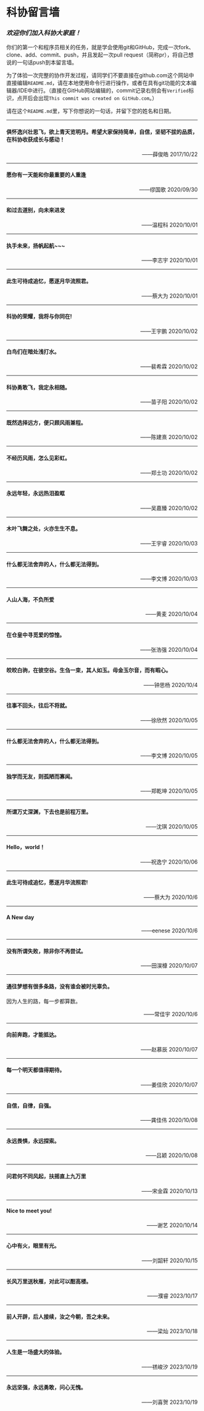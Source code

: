 # 科协留言墙
### *欢迎你们加入科协大家庭！*

你们的第一个和程序员相关的任务，就是学会使用git和GitHub，完成一次fork、clone、add、commit、push，并且发起一次pull request（简称pr），将自己想说的一句话push到本留言墙。

为了体验一次完整的协作开发过程，请同学们不要直接在github.com这个网站中直接编辑`README.md`，请在本地使用命令行进行操作，或者在具有git功能的文本编辑器/IDE中进行。（直接在GitHub网站编辑的，commit记录右侧会有`Verified`标识，点开后会出现`This commit was created on GitHub.com`。）

请在这个`README.md`里，写下你想说的一句话，并留下您的姓名和日期。

----------

#### 俱怀逸兴壮思飞，欲上青天览明月。希望大家保持简单，自信，坚韧不拔的品质，在科协收获成长与感动！

<p align=right>——薛俊皓  2017/10/22</p>

----------

#### 愿你有一天能和你最重要的人重逢

<p align=right>——缪国歌  2020/09/30</p>

---------

#### 和过去道别，向未来进发

<p align=right>——温程科  2020/10/01</p>

---------

####  执手未来，扬帆起航~~~

<p align=right>——李志宇  2020/10/01</p>

----------

#### 此生可待成追忆，愿逐月华流照君。

<p align=right>——蔡大为  2020/10/01</p>

---------
#### 科协的荣耀，我将与你同在!

<p align=right>——王宇鹏  2020/10/02</p>

---------

#### 白鸟们在暗处浅打水。

<p align=right>——裴希霖  2020/10/02</p>

---------

#### 科协勇敢飞，我定永相随。

<p align=right>——苗子阳  2020/10/02</p>

---------

#### 既然选择远方，便只顾风雨兼程。

<p align=right>——陈建熹 2020/10/02</p>

---------

#### 不经历风雨，怎么见彩虹。

<p align=right>——郑士功 2020/10/02</p>

---------

#### 永远年轻，永远热泪盈眶

<p align=right>——吴嘉臻 2020/10/02</p>

---------

#### 木叶飞舞之处，火亦生生不息。

<p align=right>——王宇睿 2020/10/03</p>

---------

#### 什么都无法舍弃的人，什么都无法得到。

<p align=right>——李文博 2020/10/03</p>

---------

#### 人山人海，不负所爱

<p align=right>——黄麦 2020/10/04</p>

----------

#### 在仓皇中寻觅爱的惊惶。

<p align=right>——张浩强 2020/10/04</p>

---------

#### 皎皎白驹，在彼空谷。生刍一束，其人如玉。毋金玉尔音，而有暇心。

<p align=right>——钟思杨 2020/10/4</p>

---------

#### 往事不回头，往后不将就。

<p align=right>——徐欣然 2020/10/05</p>

---------  
  
#### 什么都无法舍弃的人，什么都无法得到。  
  
<p align=right>——李文博 2020/10/05</p>

---------

#### 独学而无友，则孤陋而寡闻。

<p align=right>——郑乾坤 2020/10/05</p>

----------

#### 所谓万丈深渊，下去也是前程万里。

<p align=right>——沈琪  2020/10/05</p>

----------

#### Hello，world！

<p align=right>——祝逸宁  2020/10/06</p>

---------

####  此生可待成追忆，愿逐月华流照君!

<p align=right>——蔡大为 2020/10/6</p>

----------

#### A New day

<p align=right>——eenese 2020/10/6</p>

----------

#### 没有所谓失败，除非你不再尝试。

<p align=right>——田淏槺  2020/10/07</p>

----------

#### 通往梦想有很多条路，没有谁会被时光辜负。

因为人生的路，每一步都算数。

<p align=right>——常佳宇 2020/10/6</p>

----------

#### 向前奔跑，才能抵达。

<p align=right>——赵慕辰  2020/10/07</p>

------------

#### 每一个明天都值得期待。

<p align=right>——姜佳欣  2020/10/07</p>

---------

#### 自信，自律，自强。

<p align=right>——龚佳伟  2020/10/08</p>

---------

#### 永远畏惧，永远探索。

<p align=right>——吕颖  2020/10/08</p>

---------

#### 问君何不同风起，扶摇直上九万里

<p align=right>——宋金霖  2020/10/13</p>

---------

#### Nice to meet you!

<p align = right>——谢艺 2020/10/14</p>

---------

#### 心中有火，眼里有光。

<p align = right>——刘韶轩 2020/10/15</p>

---------


#### 长风万里送秋雁，对此可以酣高楼。

<p align = right>——濮睿 2023/10/17</p>

---------


#### 前人开辟，后人接续，汝之今朝，吾之未来。

<p align = right>——梁灿 2023/10/18</p>

---------



#### 人生是一场盛大的体验。

<p align = right>——禚峻汐 2023/10/19</p>

---------


#### 永远坚强，永远勇敢，问心无愧。

<p align = right>——刘喜贺 2023/10/19</p>

